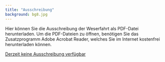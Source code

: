 ```yaml
---
title: "Ausschreibung"
background: bg8.jpg
---
```

Hier können Sie die  Ausschreibung der Weserfahrt als PDF-Datei herunterladen.
Um die PDF-Dateien zu öffnen, benötigen Sie das Zusatzprogramm Adobe Acrobat Reader, welches Sie im Internet kostenfrei herunterladen können.

<a href="assets/images/Ausschreibungste _stand_14.1.17.pdf" class="btn btn-outline-inverse btn-sm">Derzeit keine Ausschreibung verfügbar</a>

